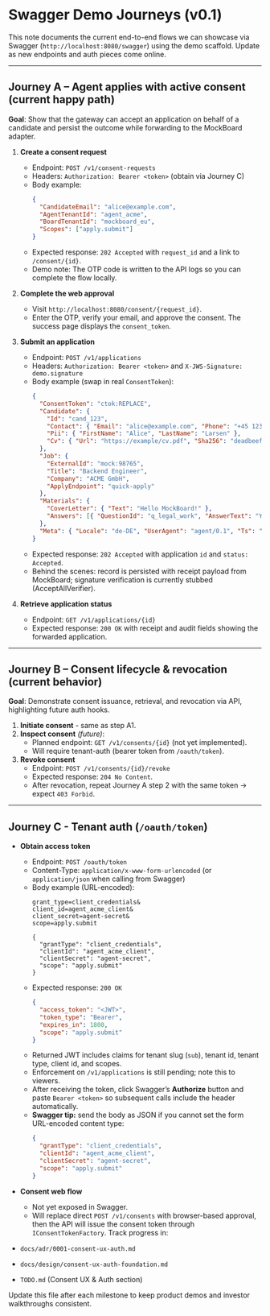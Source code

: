 # Swagger Demo Journeys (v0.1)

This note documents the current end-to-end flows we can showcase via Swagger (`http://localhost:8080/swagger`) using the demo scaffold. Update as new endpoints and auth pieces come online.

---

## Journey A – Agent applies with active consent (current happy path)

**Goal**: Show that the gateway can accept an application on behalf of a candidate and persist the outcome while forwarding to the MockBoard adapter.

1. **Create a consent request**
   - Endpoint: `POST /v1/consent-requests`
   - Headers: `Authorization: Bearer <token>` (obtain via Journey C)
   - Body example:
     ```json
     {
       "CandidateEmail": "alice@example.com",
       "AgentTenantId": "agent_acme",
       "BoardTenantId": "mockboard_eu",
       "Scopes": ["apply.submit"]
     }
     ```
   - Expected response: `202 Accepted` with `request_id` and a link to `/consent/{id}`.
   - Demo note: The OTP code is written to the API logs so you can complete the flow locally.

2. **Complete the web approval**
   - Visit `http://localhost:8080/consent/{request_id}`.
   - Enter the OTP, verify your email, and approve the consent. The success page displays the `consent_token`.

3. **Submit an application**
   - Endpoint: `POST /v1/applications`
   - Headers: `Authorization: Bearer <token>` and `X-JWS-Signature: demo.signature`
   - Body example (swap in real `ConsentToken`):
     ```json
     {
       "ConsentToken": "ctok:REPLACE",
       "Candidate": {
         "Id": "cand_123",
         "Contact": { "Email": "alice@example.com", "Phone": "+45 1234" },
         "Pii": { "FirstName": "Alice", "LastName": "Larsen" },
         "Cv": { "Url": "https://example/cv.pdf", "Sha256": "deadbeef" }
       },
       "Job": {
         "ExternalId": "mock:98765",
         "Title": "Backend Engineer",
         "Company": "ACME GmbH",
         "ApplyEndpoint": "quick-apply"
       },
       "Materials": {
         "CoverLetter": { "Text": "Hello MockBoard!" },
         "Answers": [{ "QuestionId": "q_legal_work", "AnswerText": "Yes" }]
       },
       "Meta": { "Locale": "de-DE", "UserAgent": "agent/0.1", "Ts": "2025-10-27T10:15:00Z" }
     }
     ```
   - Expected response: `202 Accepted` with application `id` and `status: Accepted`.
   - Behind the scenes: record is persisted with receipt payload from MockBoard; signature verification is currently stubbed (AcceptAllVerifier).

4. **Retrieve application status**
   - Endpoint: `GET /v1/applications/{id}`
   - Expected response: `200 OK` with receipt and audit fields showing the forwarded application.

---

## Journey B – Consent lifecycle & revocation (current behavior)

**Goal**: Demonstrate consent issuance, retrieval, and revocation via API, highlighting future auth hooks.

1. **Initiate consent** - same as step A1.
2. **Inspect consent** *(future)*:
   - Planned endpoint: `GET /v1/consents/{id}` (not yet implemented).
   - Will require tenant-auth (bearer token from `/oauth/token`).
3. **Revoke consent**
   - Endpoint: `POST /v1/consents/{id}/revoke`
   - Expected response: `204 No Content`.
   - After revocation, repeat Journey A step 2 with the same token → expect `403 Forbid`.

---

## Journey C - Tenant auth (`/oauth/token`)

- **Obtain access token**
  - Endpoint: `POST /oauth/token`
  - Content-Type: `application/x-www-form-urlencoded` (or `application/json` when calling from Swagger)
  - Body example (URL-encoded):
    ```
    grant_type=client_credentials&
    client_id=agent_acme_client&
    client_secret=agent-secret&
    scope=apply.submit
    ```
    ```
    {
      "grantType": "client_credentials",
      "clientId": "agent_acme_client",
      "clientSecret": "agent-secret",
      "scope": "apply.submit"
    }
    ```
  - Expected response: `200 OK`
    ```json
    {
      "access_token": "<JWT>",
      "token_type": "Bearer",
      "expires_in": 1800,
      "scope": "apply.submit"
    }
    ```
  - Returned JWT includes claims for tenant slug (`sub`), tenant id, tenant type, client id, and scopes.
  - Enforcement on `/v1/applications` is still pending; note this to viewers.
  - After receiving the token, click Swagger’s **Authorize** button and paste `Bearer <token>` so subsequent calls include the header automatically.
  - **Swagger tip:** send the body as JSON if you cannot set the form URL-encoded content type:
    ```json
    {
      "grantType": "client_credentials",
      "clientId": "agent_acme_client",
      "clientSecret": "agent-secret",
      "scope": "apply.submit"
    }
    ```

- **Consent web flow**
  - Not yet exposed in Swagger.
  - Will replace direct `POST /v1/consents` with browser-based approval, then the API will issue the consent token through `IConsentTokenFactory`.
Track progress in:
- `docs/adr/0001-consent-ux-auth.md`
- `docs/design/consent-ux-auth-foundation.md`
- `TODO.md` (Consent UX & Auth section)

Update this file after each milestone to keep product demos and investor walkthroughs consistent.




